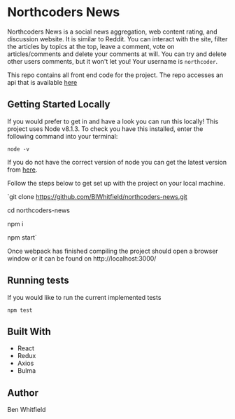 # Northcoders News
Northcoders News is a social news aggregation, web content rating, and discussion website. It is similar to Reddit. You can interact with the site, filter the articles by topics at the top, leave a comment, vote on articles/comments and delete your comments at will. You can try and delete other users comments, but it won't let you! Your username is ``northcoder``.

This repo contains all front end code for the project. The repo accesses an api that is available <a href="https://northcoders-news-api.herokuapp.com/api/">here</a>


## Getting Started Locally

If you would prefer to get in and have a look you can run this locally! This project uses Node v8.1.3. To check you have this installed, enter the following command into your terminal:

``node -v``

If you do not have the correct version of node you can get the latest version from <a href="https://nodejs.org/en/download/">here</a>.

Follow the steps below to get set up with the project on your local machine.

`git clone https://github.com/BIWhitfield/northcoders-news.git

cd northcoders-news

npm i

npm start`

Once webpack has finished compiling the project should open a browser window or it can be found on http://localhost:3000/


## Running tests

If you would like to run the current implemented tests

``npm test``

## Built With
* React
* Redux
* Axios
* Bulma

## Author
Ben Whitfield
